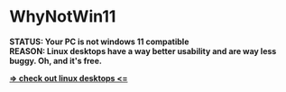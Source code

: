 # WhyNotWin11


**STATUS: Your PC is not windows 11 compatible**  
**REASON: Linux desktops have a way better usability and are way less buggy. Oh, and it's free.**



[**=> check out linux desktops <=**](https://www.google.com/search?q=best+linux+desktops)
